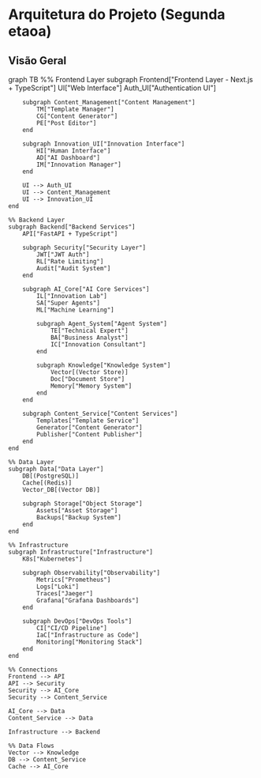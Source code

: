 # Arquitetura do Projeto (Segunda etaoa)

## Visão Geral

graph TB
    %% Frontend Layer
    subgraph Frontend["Frontend Layer - Next.js + TypeScript"]
        UI["Web Interface"]
        Auth_UI["Authentication UI"]
        
        subgraph Content_Management["Content Management"]
            TM["Template Manager"]
            CG["Content Generator"]
            PE["Post Editor"]
        end
        
        subgraph Innovation_UI["Innovation Interface"]
            HI["Human Interface"]
            AD["AI Dashboard"]
            IM["Innovation Manager"]
        end

        UI --> Auth_UI
        UI --> Content_Management
        UI --> Innovation_UI
    end

    %% Backend Layer
    subgraph Backend["Backend Services"]
        API["FastAPI + TypeScript"]
        
        subgraph Security["Security Layer"]
            JWT["JWT Auth"]
            RL["Rate Limiting"]
            Audit["Audit System"]
        end
        
        subgraph AI_Core["AI Core Services"]
            IL["Innovation Lab"]
            SA["Super Agents"]
            ML["Machine Learning"]
            
            subgraph Agent_System["Agent System"]
                TE["Technical Expert"]
                BA["Business Analyst"]
                IC["Innovation Consultant"]
            end
            
            subgraph Knowledge["Knowledge System"]
                Vector[(Vector Store)]
                Doc["Document Store"]
                Memory["Memory System"]
            end
        end
        
        subgraph Content_Service["Content Services"]
            Templates["Template Service"]
            Generator["Content Generator"]
            Publisher["Content Publisher"]
        end
    end

    %% Data Layer
    subgraph Data["Data Layer"]
        DB[(PostgreSQL)]
        Cache[(Redis)]
        Vector_DB[(Vector DB)]
        
        subgraph Storage["Object Storage"]
            Assets["Asset Storage"]
            Backups["Backup System"]
        end
    end

    %% Infrastructure
    subgraph Infrastructure["Infrastructure"]
        K8s["Kubernetes"]
        
        subgraph Observability["Observability"]
            Metrics["Prometheus"]
            Logs["Loki"]
            Traces["Jaeger"]
            Grafana["Grafana Dashboards"]
        end
        
        subgraph DevOps["DevOps Tools"]
            CI["CI/CD Pipeline"]
            IaC["Infrastructure as Code"]
            Monitoring["Monitoring Stack"]
        end
    end

    %% Connections
    Frontend --> API
    API --> Security
    Security --> AI_Core
    Security --> Content_Service
    
    AI_Core --> Data
    Content_Service --> Data
    
    Infrastructure --> Backend
    
    %% Data Flows
    Vector --> Knowledge
    DB --> Content_Service
    Cache --> AI_Core